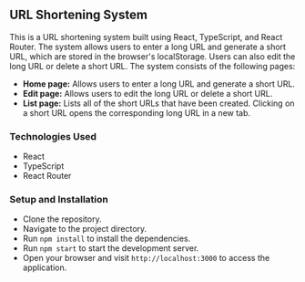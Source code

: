 ## URL Shortening System
<p>This is a URL shortening system built using React, TypeScript, and React Router. The system allows users to enter a long URL and generate a short URL, which are stored in the browser's localStorage. Users can also edit the long URL or delete a short URL. The system consists of the following pages:</p>

- <b>Home page:</b> Allows users to enter a long URL and generate a short URL.
- <b>Edit page:</b> Allows users to edit the long URL or delete a short URL.
- <b>List page:</b> Lists all of the short URLs that have been created. Clicking on a short URL opens the corresponding long URL in a new tab.

### Technologies Used

- React
- TypeScript
- React Router

### Setup and Installation

- Clone the repository.
- Navigate to the project directory.
- Run `npm install` to install the dependencies.
- Run `npm start` to start the development server.
- Open your browser and visit `http://localhost:3000` to access the application.